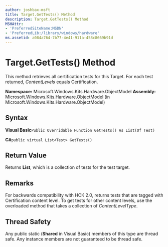 ```yaml
---
author: joshbax-msft
title: Target.GetTests() Method
description: Target.GetTests() Method
MSHAttr:
- 'PreferredSiteName:MSDN'
- 'PreferredLib:/library/windows/hardware'
ms.assetid: a084a764-7b77-4e41-911a-458c8669b91d
---
```


# Target.GetTests() Method


This method retrieves all certification tests for this Target. For each test returned, *ContentLevels* equals Certification.

**Namespace:** Microsoft.Windows.Kits.Hardware.ObjectModel **Assembly:** Microsoft.Windows.Kits.Hardware.ObjectModel (in Microsoft.Windows.Kits.Hardware.ObjectModel)

## Syntax


**Visual Basic**`Public Overridable Function GetTests() As List(Of Test)`

**C#**`public virtual List<Test> GetTests()`

## Return Value


Returns **List**, which is a collection of tests for the test target.

## Remarks


For backwards compatibility with HCK 2.0, returns tests that are tagged with Certification content level. To get tests for other content levels, use the overloaded method that takes a collection of *ContentLevelType*.

## Thread Safety


Any public static (**Shared** in Visual Basic) members of this type are thread safe. Any instance members are not guaranteed to be thread safe.

 

 






